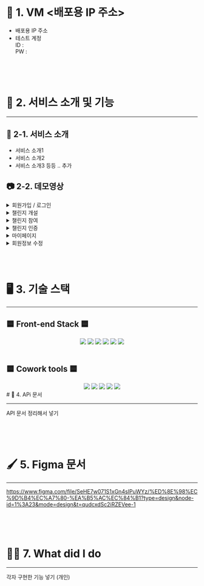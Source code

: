 # 📡 1. VM <배포용 IP 주소>

- 배포용 IP 주소
- 테스트 계정 <br>
  ID : <br>
  PW :

<br>
<br>
<br>

# 🔎 2. 서비스 소개 및 기능

---

## 🏡 2-1. 서비스 소개

- 서비스 소개1
- 서비스 소개2
- 서비스 소개3 등등 .. 추가

## 📷 2-2. 데모영상

 <details>
  <summary>회원가입 / 로그인</summary>
  내용 넣기
 </details>
 <details>
  <summary>챌린지 개설</summary>
  내용 넣기
 </details>
 <details>
  <summary>챌린지 참여</summary>
  내용 넣기
 </details>
 <details>
  <summary>챌린지 인증</summary>
  내용 넣기
 </details>
 <details>
  <summary>마이페이지</summary>
  내용 넣기
 </details>
 <details>
  <summary>회원정보 수정</summary>
  내용 넣기
 </details>

<br>
<br>
<br>

# 🖥️ 3. 기술 스택

---
## 🟦 Front-end Stack 🟦
<div align="center">
<img src="https://img.shields.io/badge/typescript-3178C6?style=flat-square&logo=typescript&logoColor=white"/>
<img src="https://img.shields.io/badge/React-61DAFB?style=flat-square&logo=React&logoColor=white"/>
<img src="https://img.shields.io/badge/styledcomponents-DB7093?style=flat-square&logo=styledcomponents&logoColor=white"/>
<img src="https://img.shields.io/badge/npm-CB3837?style=flat-square&logo=npm&logoColor=white"/>
<img src="https://img.shields.io/badge/prettier-F7B93E?style=flat-square&logo=prettier&logoColor=white"/>
<img src="https://img.shields.io/badge/VScode-2F80ED?style=flat-square&logo=vsco&logoColor=white"/>
</div>
<br>

## 🟦 Cowork tools 🟦
<div align="center">
<img src="https://img.shields.io/badge/Github-181717?style=flat-square&logo=github&logoColor=white"/>
<img src="https://img.shields.io/badge/Notion-000000?style=flat-square&logo=notion&logoColor=white"/>
 <img src="https://img.shields.io/badge/Figma-F24E1E?style=flat-square&logo=Figma&logoColor=white"/>
<img src="https://img.shields.io/badge/Postman-FF6C37?style=flat-square&logo=Postman&logoColor=white"/>
<img src="https://img.shields.io/badge/♥︎Gather-004088?style=flat-square&logo=gather&logoColor=white"/>
</div>
# 🧷 4. APi 문서

---

API 문서 정리해서 넣기

<br>
<br>
<br>

# 🖌️ 5. Figma 문서

---

https://www.figma.com/file/SeHE7w071S1xGn4sIPuWYz/%ED%8E%98%EC%9D%B4%EC%A7%80-%EA%B5%AC%EC%84%B1?type=design&node-id=1%3A23&mode=design&t=qudcxdSc2iRZEVee-1

<br>
<br>
<br>

# 🙋🏻 7. What did I do

---

각자 구현한 기능 넣기 (개인)
